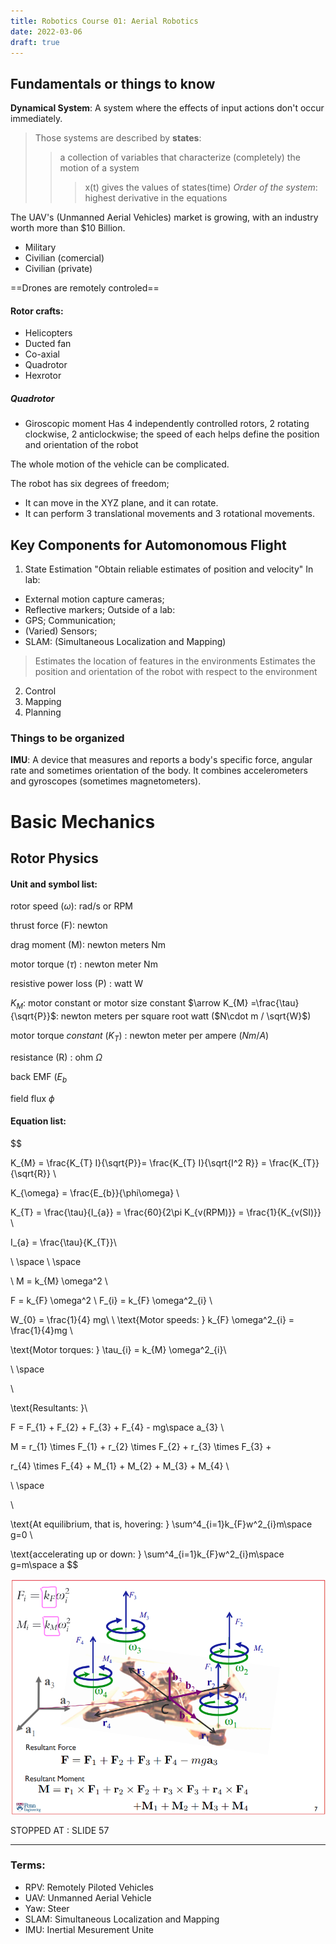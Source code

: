 ```yaml
---
title: Robotics Course 01: Aerial Robotics
date: 2022-03-06
draft: true
---
```


## Fundamentals or things to know

 **Dynamical System**: A system where the effects of
input actions don't occur immediately.
> Those systems are described by **states**:
> > a collection of variables that characterize (completely)
> > the motion of a system
> > > x(t) gives the values of states(time)
> _Order of the system_: highest derivative in the equations


The UAV's (Unmanned Aerial Vehicles) market is growing,
with an industry worth more than $10 Billion.

- Military
- Civilian (comercial)
- Civilian (private)

==Drones are remotely controled==

#### Rotor crafts:
- Helicopters
- Ducted fan
- Co-axial
- Quadrotor
- Hexrotor


##### Quadrotor
- Giroscopic moment
Has 4 independently controlled rotors,
2 rotating clockwise, 2 anticlockwise; the speed of each helps
define the position and orientation of the robot

The whole motion of the vehicle can be complicated.

The robot has six degrees of freedom;
- It can move in the XYZ plane, and it can rotate.
- It can perform 3 translational movements and 3
rotational movements.




## Key Components for Automonomous Flight

1. State Estimation
 "Obtain reliable estimates of position and velocity"
In lab:
 - External motion capture cameras;
 - Reflective markers;
Outside of a lab:
- GPS; Communication;
- (Varied) Sensors;
- SLAM: (Simultaneous Localization and Mapping)
> Estimates the location of features in the environments
> Estimates the position and orientation of the robot
> with respect to the environment



2. Control
3. Mapping
4. Planning


### Things to be organized
**IMU**: A device that measures and reports a body's specific force,
angular rate and sometimes orientation of the body.
It combines accelerometers and gyroscopes (sometimes magnetometers).



# Basic Mechanics

## Rotor Physics

#### Unit and symbol list:
rotor speed ($\omega$): rad/s or RPM

thrust force (F): newton

drag moment (M): newton meters Nm

motor torque ($\tau$) : newton meter Nm

resistive power loss (P) : watt W

$K_{M}$: motor constant or motor size constant $\arrow K_{M}
=\frac{\tau}{\sqrt{P}}$: newton meters per square root watt
($N\cdot m / \sqrt{W}$)

motor torque _constant_ ($K_{T}$) : newton meter per ampere
($Nm/A$)

resistance (R) : ohm $\Omega$

back EMF ($E_{b}$

field flux $\phi$

#### Equation list:

$$

K_{M} = \frac{K_{T} I}{\sqrt{P}}= \frac{K_{T} I}{\sqrt{I^2 R}} =
\frac{K_{T}}{\sqrt{R}} \\

K_{\omega} = \frac{E_{b}}{\phi\omega} \\

K_{T} = \frac{\tau}{I_{a}} = \frac{60}{2\pi K_{v(RPM)}} =
\frac{1}{K_{v(SI)}} \\

I_{a} = \frac{\tau}{K_{T}}\\


\\ \space
\\ \space

\\
M = k_{M} \omega^2 \\

F = k_{F} \omega^2 \\
F_{i} = k_{F} \omega^2_{i} \\

W_{0} = \frac{1}{4} mg\\
\\
\text{Motor speeds: } k_{F} \omega^2_{i} = \frac{1}{4}mg \\

\text{Motor torques: } \tau_{i} = k_{M} \omega^2_{i}\\

\\ \space

\\

\text{Resultants: }\\

F = F_{1} + F_{2} + F_{3} + F_{4} - mg\space a_{3} \\

M = r_{1} \times F_{1} + r_{2} \times F_{2} + r_{3} \times F_{3} +

r_{4} \times F_{4} + M_{1} + M_{2} + M_{3} + M_{4} \\

\\ \space

\\

\text{At equilibrium, that is, hovering: } \sum^4_{i=1}k_{F}w^2_{i}m\space g=0 \\

\text{accelerating up or down: } \sum^4_{i=1}k_{F}w^2_{i}m\space g=m\space a
$$

![week one 7th slide](penn_robotics/img_001.png "week 1 7th slide")




STOPPED AT : SLIDE 57

---
### Terms:
- RPV: Remotely Piloted Vehicles
- UAV: Unmanned Aerial Vehicle
- Yaw: Steer
- SLAM: Simultaneous Localization and Mapping
- IMU: Inertial Mesurement Unite
